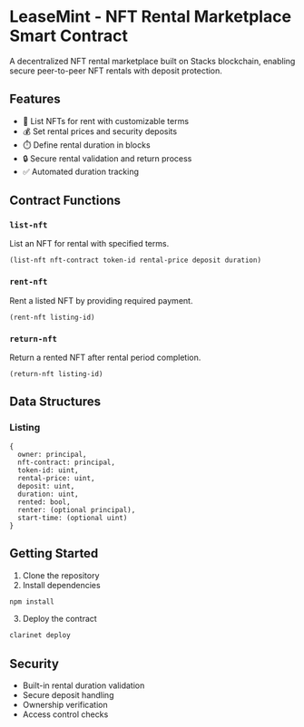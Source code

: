 # LeaseMint - NFT Rental Marketplace Smart Contract

A decentralized NFT rental marketplace built on Stacks blockchain, enabling secure peer-to-peer NFT rentals with deposit protection.

## Features

- 🎨 List NFTs for rent with customizable terms
- 💰 Set rental prices and security deposits
- ⏱️ Define rental duration in blocks
- 🔒 Secure rental validation and return process
- ✅ Automated duration tracking

## Contract Functions

### `list-nft`
List an NFT for rental with specified terms.
```clarity
(list-nft nft-contract token-id rental-price deposit duration)
```

### `rent-nft`
Rent a listed NFT by providing required payment.
```clarity
(rent-nft listing-id)
```

### `return-nft`
Return a rented NFT after rental period completion.
```clarity
(return-nft listing-id)
```

## Data Structures

### Listing
```clarity
{
  owner: principal,
  nft-contract: principal,
  token-id: uint,
  rental-price: uint,
  deposit: uint,
  duration: uint,
  rented: bool,
  renter: (optional principal),
  start-time: (optional uint)
}
```

## Getting Started

1. Clone the repository
2. Install dependencies
```bash
npm install
```
3. Deploy the contract
```bash
clarinet deploy
```


## Security

- Built-in rental duration validation
- Secure deposit handling
- Ownership verification
- Access control checks



